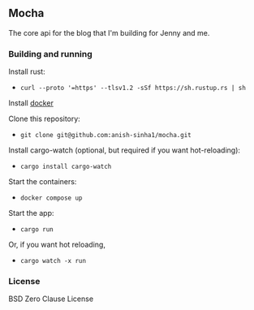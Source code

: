 ## Mocha

The core api for the blog that I'm building for Jenny and me.

### Building and running

Install rust:

- `curl --proto '=https' --tlsv1.2 -sSf https://sh.rustup.rs | sh`

Install [docker](https://docs.docker.com/get-docker/)

Clone this repository:

- `git clone git@github.com:anish-sinha1/mocha.git`

Install cargo-watch (optional, but required if you want hot-reloading):

- `cargo install cargo-watch`

Start the containers:

- `docker compose up`

Start the app:

- `cargo run`

Or, if you want hot reloading,

- `cargo watch -x run`

### License

BSD Zero Clause License
